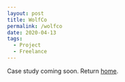 ```yaml
---
layout: post
title: WolfCo
permalink: /wolfco
date: 2020-04-13
tags:
  - Project
  - Freelance
---
```

Case study coming soon. Return [home](/).